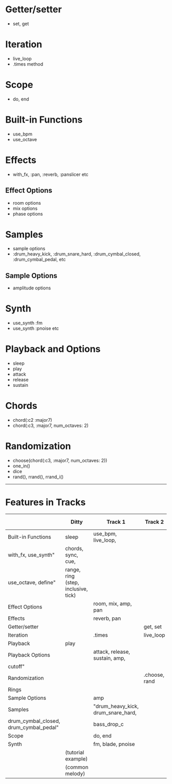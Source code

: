 # Getter/setter
- set, get
# Iteration
- live_loop
- .times method
# Scope
- do, end
# Built-in Functions
- use_bpm
- use_octave
# Effects 
- with_fx, :pan, :reverb, :panslicer etc
## Effect Options
- room options
- mix options
- phase options
# Samples
- sample options
- :drum_heavy_kick, :drum_snare_hard, :drum_cymbal_closed, :drum_cymbal_pedal, etc
## Sample Options
- amplitude options
# Synth
- use_synth :fm
- use_synth :pnoise etc
# Playback and Options
- sleep
- play
- attack
- release
- sustain
# Chords
- chord(:c2 :major7)
- chord(:c3, :major7, num_octaves: 2)
# Randomization
- choose(chord(:c3, :major7, num_octaves: 2))
- one_in()
- dice
- rand(), rrand(), rrand_i()

--------

# Features in Tracks

|                                            | Ditty                               | Track 1                                   | Track 2        | Track 3 |
| ---                                        | -----                               | ----                                   | ------        | ---- |
| Built-in Functions                         | sleep                               | use\_bpm, live\_loop,                 |               |      |
| with\_fx, use\_synth"                      | chords, sync, cue,                 |                                        |               |      |
| use\_octave, define"                       | range, ring (step, inclusive, tick) |                                        |               |      |
| Effect Options                             |                                     | room, mix, amp, pan                    |               |      |
| Effects                                    |                                     | reverb, pan                            |               |      |
| Getter/setter                              |                                     |                                        | get, set      |      |
| Iteration                                  |                                     | .times                                 | live\_loop    |      |
| Playback                                   | play                                |                                        |               |      |
| Playback Options                           |                                     | attack, release, sustain, amp,        |               |      |
| cutoff"                                    |                                     |                                        |               |      |
| Randomization                              |                                     |                                        | .choose, rand |      |
| Rings                                      |                                     |                                        |               | ring |
| Sample Options                             |                                     | amp                                    |               |      |
| Samples                                    |                                     | "drum\_heavy\_kick, drum\_snare\_hard, |               |      |
| drum\_cymbal\_closed, drum\_cymbal\_pedal" |                                     | bass\_drop\_c                          |               |      |
| Scope                                      |                                     | do, end                                |               |      |
| Synth                                      |                                     | fm, blade, pnoise                      |               |      |
|                                            | (tutorial example)                  |                                        |               |      |
|                                            | (common melody)                     |                                        |               |      |
